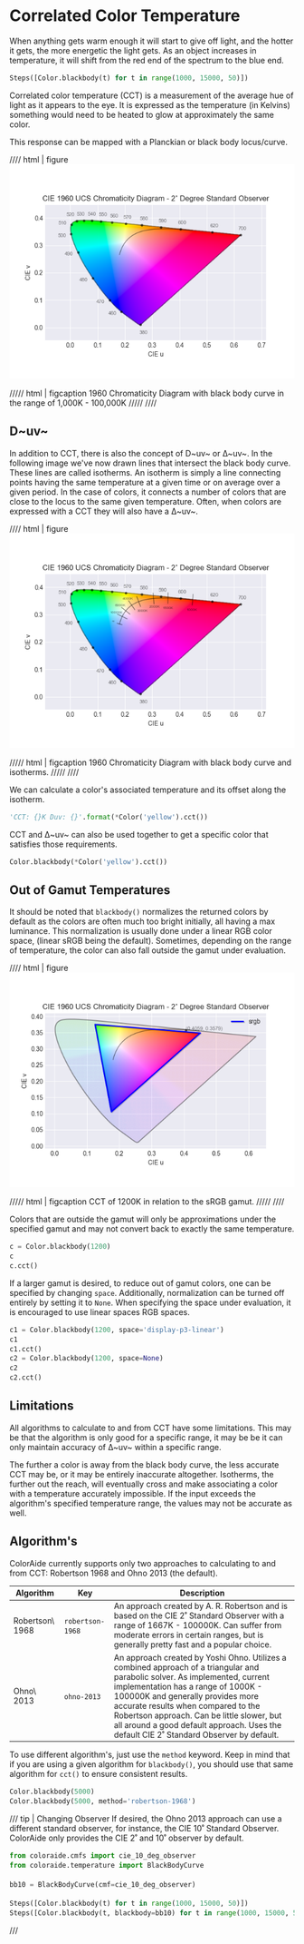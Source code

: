 # Correlated Color Temperature

When anything gets warm enough it will start to give off light, and the hotter it gets, the more energetic the light
gets. As an object increases in temperature, it will shift from the red end of the spectrum to the blue end.

```py play
Steps([Color.blackbody(t) for t in range(1000, 15000, 50)])
```

Correlated color temperature (CCT) is a measurement of the average hue of light as it appears to the eye. It is
expressed as the temperature (in Kelvins) something would need to be heated to glow at approximately the same color.

This response can be mapped with a Planckian or black body locus/curve.

//// html | figure
![Black body curve](images/blackbody.png)

///// html | figcaption
1960 Chromaticity Diagram with black body curve in the range of 1,000K - 100,000K
/////
////

## D~uv~

In addition to CCT, there is also the concept of D~uv~ or ∆~uv~. In the following image we've now drawn lines that
intersect the black body curve. These lines are called isotherms. An isotherm is simply a line connecting points having
the same temperature at a given time or on average over a given period. In the case of colors, it connects a number of
colors that are close to the locus to the same given temperature. Often, when colors are expressed with a CCT they will
also have a ∆~uv~.

//// html | figure
![Isotherms](images/isotherms.png)

///// html | figcaption
1960 Chromaticity Diagram with black body curve and isotherms.
/////
////

We can calculate a color's associated temperature and its offset along the isotherm.

```py play
'CCT: {}K Duv: {}'.format(*Color('yellow').cct())
```

CCT and ∆~uv~ can also be used together to get a specific color that satisfies those requirements.

```py play
Color.blackbody(*Color('yellow').cct())
```

## Out of Gamut Temperatures

It should be noted that `blackbody()` normalizes the returned colors by default as the colors are often much too bright
initially, all having a max luminance. This normalization is usually done under a linear RGB color space, (linear sRGB
being the default). Sometimes, depending on the range of temperature, the color can also fall outside the gamut under
evaluation.

//// html | figure
![Out of gamut CCT](images/cct-gamut.png)

///// html | figcaption
CCT of 1200K in relation to the sRGB gamut.
/////
////

Colors that are outside the gamut will only be approximations under the specified gamut and may not convert back to
exactly the same temperature.

```py play
c = Color.blackbody(1200)
c
c.cct()
```

If a larger gamut is desired, to reduce out of gamut colors, one can be specified by changing `space`. Additionally,
normalization can be turned off entirely by setting it to `None`. When specifying the space under evaluation, it is
encouraged to use linear spaces RGB spaces.

```py play
c1 = Color.blackbody(1200, space='display-p3-linear')
c1
c1.cct()
c2 = Color.blackbody(1200, space=None)
c2
c2.cct()
```

## Limitations

All algorithms to calculate to and from CCT have some limitations. This may be that the algorithm is only good for a
specific range, it may be be it can only maintain accuracy of ∆~uv~ within a specific range.

The further a color is away from the black body curve, the less accurate CCT may be, or it may be entirely inaccurate
altogether. Isotherms, the further out the reach, will eventually cross and make associating a color with a temperature
accurately impossible. If the input exceeds the algorithm's specified temperature range, the values may not be accurate
as well.

## Algorithm's

ColorAide currently supports only two approaches to calculating to and from CCT: Robertson 1968 and Ohno 2013 (the
default).

Algorithm       | Key              | Description
--------------- | ---------------- | -----------
Robertson\ 1968 | `robertson-1968` | An approach created by A. R. Robertson and is based on the CIE 2˚ Standard Observer with a range of 1667K - 100000K. Can suffer from moderate errors in certain ranges, but is generally pretty fast and a popular choice.
Ohno\ 2013      | `ohno-2013`      | An approach created by Yoshi Ohno. Utilizes a combined approach of a triangular and parabolic solver. As implemented, current implementation has a range of 1000K - 100000K and generally provides more accurate results when compared to the Robertson approach. Can be little slower, but all around a good default approach. Uses the default CIE 2˚ Standard Observer by default.

To use different algorithm's, just use the `method` keyword. Keep in mind that if you are using a given algorithm for
`blackbody()`, you should use that same algorithm for `cct()` to ensure consistent results.

```py play
Color.blackbody(5000)
Color.blackbody(5000, method='robertson-1968')
```

///  tip | Changing Observer
If desired, the Ohno 2013 approach can use a different standard observer, for instance, the CIE 10˚ Standard Observer.
ColorAide only provides the CIE 2˚ and 10˚ observer by default.

```py play
from coloraide.cmfs import cie_10_deg_observer
from coloraide.temperature import BlackBodyCurve

bb10 = BlackBodyCurve(cmf=cie_10_deg_observer)

Steps([Color.blackbody(t) for t in range(1000, 15000, 50)])
Steps([Color.blackbody(t, blackbody=bb10) for t in range(1000, 15000, 50)])
```
///
